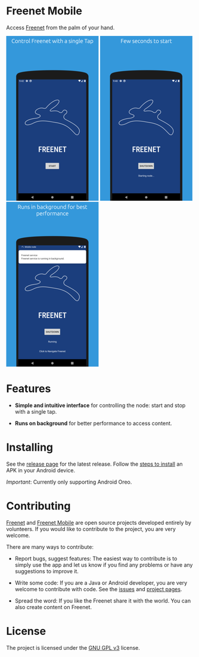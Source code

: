 # Freenet Mobile

Access [Freenet][7] from the palm of your hand.

[![Screenshot 1][screen1thumb]][screen1] [![Screenshot 2][screen2thumb]][screen2] [![Screenshot 3][screen3thumb]][screen3]

# Features

- **Simple and intuitive interface** for controlling the node: start and stop with a single tap.

- **Runs on background** for better performance to access content.

# Installing

See the [release page][5] for the latest release. Follow the [steps to install][6] an APK in your Android device.

*Important*: Currently only supporting Android Oreo.

# Contributing

[Freenet][3] and [Freenet Mobile][1] are open source projects developed entirely by volunteers. If you would like to contribute to the project, you are very welcome.

There are many ways to contribute:

- Report bugs, suggest features: The easiest way to contribute is to simply use the app and let us know if you find any problems or have any suggestions to improve it.

- Write some code: If you are a Java or Android developer, you are very welcome to contribute with code. See the [issues][4] and [project pages][1].

- Spread the word: If you like the Freenet share it with the world. You can also create content on Freenet.

# License

The project is licensed under the [GNU GPL v3][2] license.

  [1]: https://github.com/desyncr/freenet-mobile/
  [2]: http://www.gnu.org/licenses/gpl.html
  [3]: https://github.com/freenet
  [4]: https://github.com/desyncr/freenet-mobile/issues
  [5]: https://github.com/desyncr/freenet-mobile/releases
  [6]: https://www.lifewire.com/install-apk-on-android-4177185
  [7]: https://freenetproject.org/
  [screen1]: docs/screenshot_1.png
  [screen1thumb]:  docs/screenshot_1_thumb.png
  [screen2]: docs/screenshot_2.png
  [screen2thumb]:  docs/screenshot_2_thumb.png
  [screen3]: docs/screenshot_3.png
  [screen3thumb]:  docs/screenshot_3_thumb.png
